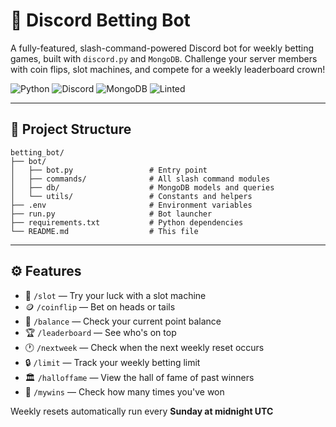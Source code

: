 # 🎲 Discord Betting Bot

A fully-featured, slash-command-powered Discord bot for weekly betting games, built with `discord.py` and `MongoDB`. Challenge your server members with coin flips, slot machines, and compete for a weekly leaderboard crown!

![Python](https://img.shields.io/badge/Python-3.10%2B-blue?logo=python)
![Discord](https://img.shields.io/badge/Discord-Bot-7289DA?logo=discord)
![MongoDB](https://img.shields.io/badge/MongoDB-Async-green?logo=mongodb)
![Linted](https://img.shields.io/badge/Code%20Style-Black%20%26%20Ruff-black)

---

## 📁 Project Structure

```
betting_bot/
├── bot/
│   ├── bot.py                 # Entry point
│   ├── commands/              # All slash command modules
│   ├── db/                    # MongoDB models and queries
│   └── utils/                 # Constants and helpers
├── .env                       # Environment variables
├── run.py                     # Bot launcher
├── requirements.txt           # Python dependencies
└── README.md                  # This file
```

---

## ⚙️ Features

- 🎰 `/slot` — Try your luck with a slot machine  
- 🪙 `/coinflip` — Bet on heads or tails  
- 💼 `/balance` — Check your current point balance  
- 🏆 `/leaderboard` — See who's on top  
- 🕐 `/nextweek` — Check when the next weekly reset occurs  
- 🔒 `/limit` — Track your weekly betting limit  
- 🏛 `/halloffame` — View the hall of fame of past winners  
- 🥇 `/mywins` — Check how many times you've won

Weekly resets automatically run every **Sunday at midnight UTC**
